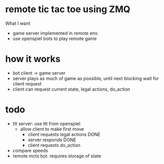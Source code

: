 # remote tic tac toe using ZMQ

What I want
- game server implemented in remote env.
- use openspiel bots to play remote game

# how it works
- bot client -> game server
- server plays as much of game as possible, until next blocking wait for client
  request
- client can request current state, legal actions, do_action

# todo
- ttt server: use ttt from openspiel
  - allow client to make first move
    - client requests legal actions DONE
    - server responds DONE
    - client requests do_action
- compare speeds
- remote mcts bot. requires storage of state
